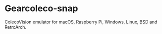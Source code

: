 # Gearcoleco-snap
ColecoVision emulator for macOS, Raspberry Pi, Windows, Linux, BSD and RetroArch.
